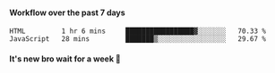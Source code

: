 #### Workflow over the past 7 days

<!--START_SECTION:waka-->

```text
HTML         1 hr 6 mins     █████████████████▓░░░░░░░   70.33 %
JavaScript   28 mins         ███████▒░░░░░░░░░░░░░░░░░   29.67 %
```

<!--END_SECTION:waka-->

#### It's new bro wait for a week 😤
